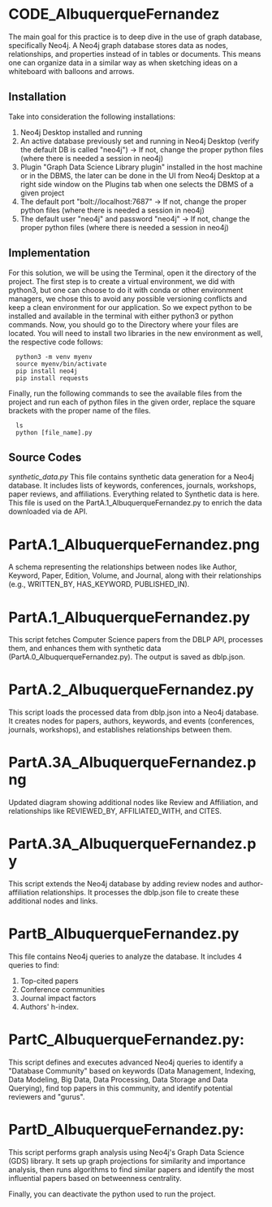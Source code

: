 # CODE_AlbuquerqueFernandez

The main goal for this practice is to deep dive in the use of graph database, specifically Neo4j. A Neo4j graph database stores data as nodes, relationships, and properties instead of in tables or documents. This means one can organize data in a similar way as when sketching ideas on a whiteboard with balloons and arrows.

## Installation

Take into consideration the following installations:

1. Neo4j Desktop installed and running
2. An active database previously set and running in Neo4j Desktop (verify the default DB is called "neo4j") -> If not, change the proper python files (where there is needed a session in neo4j)
3. Plugin "Graph Data Science Library plugin" installed in the host machine or in the DBMS, the later can be done in the UI from Neo4j Desktop at a right side window on the Plugins tab when one selects the DBMS of a given project
4. The default port "bolt://localhost:7687" -> If not, change the proper python files (where there is needed a session in neo4j)
5. The default user "neo4j" and password "neo4j" -> If not, change the proper python files (where there is needed a session in neo4j)



## Implementation
For this solution, we will be using the Terminal, open it the directory of the project. The first step is to create a virtual environment, we did with python3, but one can choose to do it with conda or other environment managers, we chose this to avoid any possible versioning conflicts and keep a clean environment for our application. So we expect python to be installed and available in the terminal with either python3 or python commands. Now, you should go to the Directory where your files are located. You will need to install two libraries in the new environment as well, the respective code follows:

 ```
   python3 -m venv myenv
   source myenv/bin/activate
   pip install neo4j
   pip install requests
```

Finally, run the following commands to see the available files from the project and run each of python files in the given order, replace the square brackets with the proper name of the files.

 ```
   ls
   python [file_name].py
 ```

## Source Codes

*synthetic_data.py*
This file contains synthetic data generation for a Neo4j database. It includes lists of keywords, conferences, journals, workshops, paper reviews, and affiliations. Everything related to Synthetic data is here. This file is used on the PartA.1_AlbuquerqueFernandez.py to enrich the data downloaded via de API.

# PartA.1_AlbuquerqueFernandez.png
A schema representing the relationships between nodes like Author, Keyword, Paper, Edition, Volume, and Journal, along with their relationships (e.g., WRITTEN_BY, HAS_KEYWORD, PUBLISHED_IN).

# PartA.1_AlbuquerqueFernandez.py
This script fetches Computer Science papers from the DBLP API, processes them, and enhances them with synthetic data (PartA.0_AlbuquerqueFernandez.py). The output is saved as dblp.json.

# PartA.2_AlbuquerqueFernandez.py
This script loads the processed data from dblp.json into a Neo4j database. It creates nodes for papers, authors, keywords, and events (conferences, journals, workshops), and establishes relationships between them.

# PartA.3A_AlbuquerqueFernandez.png
Updated diagram showing additional nodes like Review and Affiliation, and relationships like REVIEWED_BY, AFFILIATED_WITH, and CITES.

# PartA.3A_AlbuquerqueFernandez.py
This script extends the Neo4j database by adding review nodes and author-affiliation relationships. It processes the dblp.json file to create these additional nodes and links.

# PartB_AlbuquerqueFernandez.py
This file contains Neo4j queries to analyze the database. It includes 4 queries to find:

 1. Top-cited papers
 2. Conference communities
 3. Journal impact factors
 4. Authors' h-index.

# PartC_AlbuquerqueFernandez.py:
This script defines and executes advanced Neo4j queries to identify a "Database Community" based on keywords (Data Management, Indexing, Data Modeling, Big
Data, Data Processing, Data Storage and Data Querying), find top papers in this community, and identify potential reviewers and "gurus".

# PartD_AlbuquerqueFernandez.py:
This script performs graph analysis using Neo4j's Graph Data Science (GDS) library. It sets up graph projections for similarity and importance analysis, then runs algorithms to find similar papers and identify the most influential papers based on betweenness centrality.

Finally, you can deactivate the python used to run the project.
